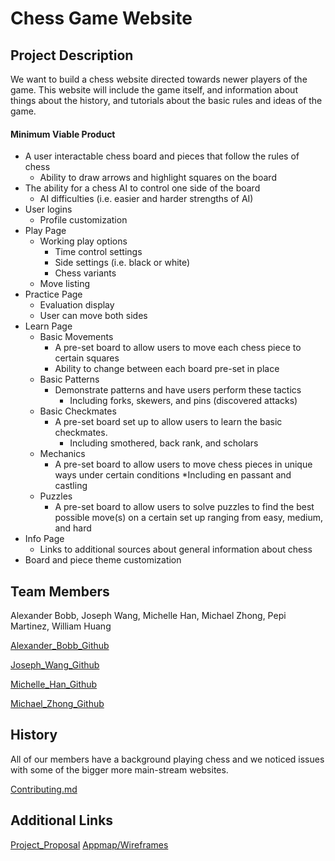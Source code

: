# Chess Game Website
## Project Description
We want to build a chess website directed towards newer players of the game. This website will include the game itself, and information about things about the history, and tutorials about the basic rules and ideas of the game.
#### Minimum Viable Product
* A user interactable chess board and pieces that follow the rules of chess
	* Ability to draw arrows and highlight squares on the board
* The ability for a chess AI to control one side of the board
	* AI difficulties (i.e. easier and harder strengths of AI)
* User logins
	* Profile customization
* Play Page
	* Working play options
		* Time control settings
		* Side settings (i.e. black or white)
		* Chess variants
	* Move listing
* Practice Page
	* Evaluation display
	* User can move both sides
* Learn Page
	* Basic Movements
		* A pre-set board to allow users to move each chess piece to certain squares
		* Ability to change between each board pre-set in place
	* Basic Patterns
		* Demonstrate patterns and have users perform these tactics
			* Including forks, skewers, and pins (discovered attacks)
	* Basic Checkmates
		* A pre-set board set up to allow users to learn the basic checkmates.
			* Including smothered, back rank, and scholars
	* Mechanics
		* A pre-set board to allow users to move chess pieces in unique ways under certain conditions
			*Including en passant and castling
	* Puzzles
		* A pre-set board to allow users to solve puzzles to find the best possible move(s) on a certain set up ranging from easy, medium, and hard
* Info Page
	* Links to additional sources about general information about chess
* Board and piece theme customization

## Team Members
Alexander Bobb, Joseph Wang, Michelle Han, Michael Zhong, Pepi Martinez, William Huang

[Alexander_Bobb_Github](https://github.com/AlexanderBobb)

[Joseph_Wang_Github](https://github.com/jw5374)

[Michelle_Han_Github](https://github.com/mich-han)

[Michael_Zhong_Github](https://github.com/mzhong360)

## History
All of our members have a background playing chess and we noticed issues with some of the bigger more main-stream websites.

[Contributing.md](https://github.com/agile-dev-assignments/project-setup-team-washington-matrix/blob/master/CONTRIBUTING.md)

## Additional Links
[Project_Proposal](https://github.com/agile-dev-assignments/project-proposal-joal)
[Appmap/Wireframes](https://github.com/agile-dev-assignments/user-experience-design-team-washington-matrix/blob/main/README.md)
